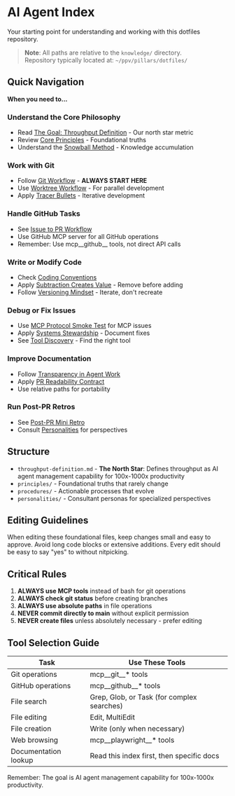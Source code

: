 # AI Agent Index

Your starting point for understanding and working with this dotfiles repository.

> **Note**: All paths are relative to the `knowledge/` directory.  
> Repository typically located at: `~/ppv/pillars/dotfiles/`

## Quick Navigation

**When you need to...**

### Understand the Core Philosophy
- Read [The Goal: Throughput Definition](throughput-definition.md) - Our north star metric
- Review [Core Principles](principles/) - Foundational truths
- Understand the [Snowball Method](principles/snowball-method.md) - Knowledge accumulation

### Work with Git
- Follow [Git Workflow](procedures/git-workflow.md) - **ALWAYS START HERE**
- Use [Worktree Workflow](procedures/worktree-workflow.md) - For parallel development
- Apply [Tracer Bullets](principles/tracer-bullets.md) - Iterative development

### Handle GitHub Tasks
- See [Issue to PR Workflow](procedures/issue-to-pr-workflow.md)
- Use GitHub MCP server for all GitHub operations
- Remember: Use mcp__github__ tools, not direct API calls

### Write or Modify Code
- Check [Coding Conventions](procedures/coding-conventions.md)
- Apply [Subtraction Creates Value](principles/subtraction-creates-value.md) - Remove before adding
- Follow [Versioning Mindset](principles/versioning-mindset.md) - Iterate, don't recreate

### Debug or Fix Issues
- Use [MCP Protocol Smoke Test](procedures/mcp-protocol-smoke-test.md) for MCP issues
- Apply [Systems Stewardship](principles/systems-stewardship.md) - Document fixes
- See [Tool Discovery](../mcp/tool-discovery.md) - Find the right tool

### Improve Documentation
- Follow [Transparency in Agent Work](principles/transparency-in-agent-work.md)
- Apply [PR Readability Contract](principles/pr-readability-contract.md)
- Use relative paths for portability

### Run Post-PR Retros
- See [Post-PR Mini Retro](procedures/post-pr-mini-retro.md)
- Consult [Personalities](personalities/) for perspectives

## Structure
- `throughput-definition.md` - **The North Star**: Defines throughput as AI agent management capability for 100x-1000x productivity
- `principles/` - Foundational truths that rarely change
- `procedures/` - Actionable processes that evolve
- `personalities/` - Consultant personas for specialized perspectives

## Editing Guidelines
When editing these foundational files, keep changes small and easy to approve. Avoid long code blocks or extensive additions. Every edit should be easy to say "yes" to without nitpicking.

## Critical Rules

1. **ALWAYS use MCP tools** instead of bash for git operations
2. **ALWAYS check git status** before creating branches
3. **ALWAYS use absolute paths** in file operations
4. **NEVER commit directly to main** without explicit permission
5. **NEVER create files** unless absolutely necessary - prefer editing

## Tool Selection Guide

| Task | Use These Tools |
|------|----------------|
| Git operations | mcp__git__* tools |
| GitHub operations | mcp__github__* tools |
| File search | Grep, Glob, or Task (for complex searches) |
| File editing | Edit, MultiEdit |
| File creation | Write (only when necessary) |
| Web browsing | mcp__playwright__* tools |
| Documentation lookup | Read this index first, then specific docs |

Remember: The goal is AI agent management capability for 100x-1000x productivity.
